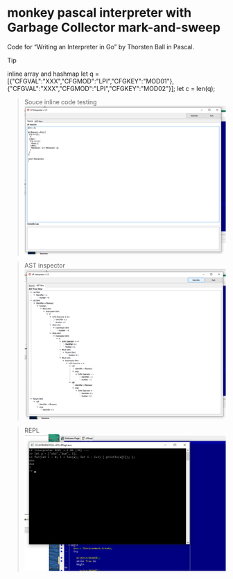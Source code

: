 ﻿# monkey pascal interpreter with Garbage Collector mark-and-sweep
Code for “Writing an Interpreter in Go” by Thorsten Ball in Pascal.

> [!TIP]
> inline array and hashmap
> let q = [{"CFGVAL":"XXX","CFGMOD":"LPI","CFGKEY":"MOD01"},{"CFGVAL":"XXX","CFGMOD":"LPI","CFGKEY":"MOD02"}];
> let c = len(q);


> Souce inline code testing
![Alt text](resources/SRC.png)

> AST inspector
![Alt text](resources/AST.png)

> REPL
![Alt text](resources/REPL.png)
